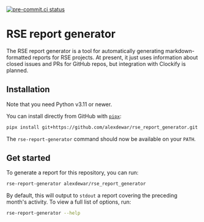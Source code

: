 [![pre-commit.ci
status](https://results.pre-commit.ci/badge/github/alexdewar/rse_report_generator/main.svg)](https://results.pre-commit.ci/latest/github/alexdewar/rse_report_generator/main)

# RSE report generator

The RSE report generator is a tool for automatically generating markdown-formatted
reports for RSE projects. At present, it just uses information about closed issues and
PRs for GitHub repos, but integration with Clockify is planned.

## Installation

Note that you need Python v3.11 or newer.

You can install directly from GitHub with [`pipx`]:

```sh
pipx install git+https://github.com/alexdewar/rse_report_generator.git
```

The `rse-report-generator` command should now be available on your `PATH`.

[`pipx`]: https://github.com/pypa/pipx

## Get started

To generate a report for this repository, you can run:

```sh
rse-report-generator alexdewar/rse_report_generator
```

By default, this will output to `stdout` a report covering the preceding month's
activity. To view a full list of options, run:

```sh
rse-report-generator --help
```
